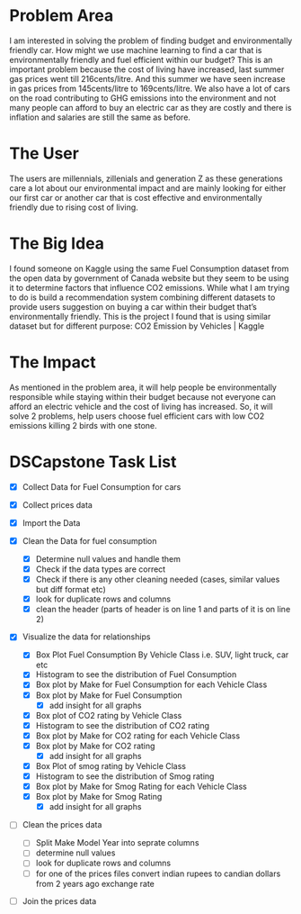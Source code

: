 # Problem Area
I am interested in solving the problem of finding budget and environmentally friendly car. How might we use machine learning to find a car that is environmentally friendly and fuel efficient within our budget? This is an important problem because the cost of living have increased, last summer gas prices went till 216cents/litre. And this summer we have seen increase in gas prices from 145cents/litre to 169cents/litre. We also have a lot of cars on the road contributing to GHG emissions into the environment and not many people can afford to buy an electric car as they are costly and there is inflation and salaries are still the same as before.
# The User
The users are millennials, zillenials and generation Z as these generations care a lot about our environmental impact and are mainly looking for either our first car or another car that is cost effective and environmentally friendly due to rising cost of living.
# The Big Idea
I found someone on Kaggle using the same Fuel Consumption dataset from the open data by government of Canada website but they seem to be using it to determine factors that influence CO2 emissions. While what I am trying to do is build a recommendation system combining different datasets to provide users suggestion on buying a car within their budget that’s environmentally friendly. This is the project I found that is using similar dataset but for different purpose: CO2 Emission by Vehicles | Kaggle
# The Impact
As mentioned in the problem area, it will help people be environmentally responsible while staying within their budget because not everyone can afford an electric vehicle and the cost of living has increased. So, it will solve 2 problems, help users choose fuel efficient cars with low CO2 emissions killing 2 birds with one stone.
# DSCapstone Task List
- [x] Collect Data for Fuel Consumption for cars
- [X] Collect prices data
- [x] Import the Data
- [x] Clean the Data for fuel consumption
    - [x] Determine null values and handle them
    - [x] Check if the data types are correct
    - [x] Check if there is any other cleaning needed (cases, similar values but diff format etc)
    - [x] look for duplicate rows and columns
    - [x] clean the header (parts of header is on line 1 and parts of it is on line 2)
- [x] Visualize the data for relationships
    - [x] Box Plot Fuel Consumption By Vehicle Class i.e. SUV, light truck, car etc
    - [x] Histogram to see the distribution of Fuel Consumption
    - [x] Box plot by Make for Fuel Consumption for each Vehicle Class
    - [x] Box plot by Make for Fuel Consumption
        - [x] add insight for all graphs 
    - [x] Box plot of CO2 rating by Vehicle Class
    - [x] Histogram to see the distribution of CO2 rating
    - [x] Box plot by Make for CO2 rating for each Vehicle Class
    - [x] Box plot by Make for CO2 rating
        - [x] add insight for all graphs 
    - [x] Box Plot of smog rating by Vehicle Class
    - [x] Histogram to see the distribution of Smog rating
    - [x] Box plot by Make for Smog Rating for each Vehicle Class
    - [x] Box plot by Make for Smog Rating
        - [x] add insight for all graphs 
- [ ] Clean the prices data
    - [ ] Split Make Model Year into seprate columns
    - [ ] determine null values
    - [ ] look for duplicate rows and columns
    - [ ] for one of the prices files convert indian rupees to candian dollars from 2 years ago exchange rate
- [ ] Join the prices data
       
